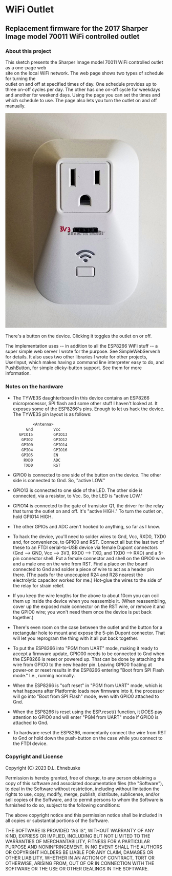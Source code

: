# WiFi Outlet

## Replacement firmware for the 2017 Sharper Image model 70011 WiFi controlled outlet

### About this project

This sketch presents the Sharper Image model 70011 WiFi controlled outlet as a one-page web  
site on the local WiFi network. The web page shows two types of schedule for turning the  
outlet on and off at specified times of day. One schedule provides up to three on-off cycles 
per day. The other has one on-off cycle for weekdays and another for weekend days. Using the 
page you can set the times and which schedule to use. The page also lets you turn the outlet 
on and off manually.

![Photo of the device](./doc/TheOutlet.jpg "Hacked WiFi Outlet")

There's a button on the device. Clicking it toggles the outlet on or off.

The implementation uses -- in addition to all the ESP8266 WiFi stuff -- a super simple web 
server I wrote for the purpose. See SimpleWebServer.h for details. It also uses two other 
libraries I wrote for other projects, UserInput, which makes having a command line 
interpreter easy to do, and PushButton, for simple clicky-button support. See them for more 
information.

### Notes on the hardware

* The TYWE3S daughterboard in this device contains an ESP8266 microprocessor, SPI flash and 
  some other stuff I haven't looked at. It exposes some of the ESP8266's pins. Enough to
  let us hack the device. The TYWE3S pin layout is as follows:

```
            <Antenna>
         Gnd         Vcc
      GPIO15         GPIO13
       GPIO2         GPIO12
       GPIO0         GPIO14
       GPIO4         GPIO16
       GPIO5         EN
        RXD0         ADC
        TXD0         RST
```

* GPIO0 is connected to one side of the button on the device. The other side is connected to 
  Gnd. So, "active LOW."

* GPIO13 is connected to one side of the LED. The other side is connected, via a resistor, to 
  Vcc. So, the LED is "active LOW."

* GPIO14 is connected to the gate of transistor Q1, the driver for the relay that turns the 
  outlet on and off. It's "active HIGH." To turn the outlet on, hold GPIO14 HIGH.

* The other GPIOs and ADC aren't hooked to anything, so far as I know.

* To hack the device, you'll need to solder wires to Gnd, Vcc, RXD0, TXD0 and, for convenience, 
  to GPIO0 and RST. Connect all but the last two of these to an FTDI serial-to-USB device via 
  female Dupont connectors (Gnd --> GND, Vcc --> 3V3, RXD0 --> TXD, and TXD0 --> RXD) and a 
  5-pin connector shell. Put a female connector and shell on the GPIO0 wire and a male one on 
  the wire from RST. Find a place on the board connected to Gnd and solder a piece of wire to 
  act as a header pin there. (The pads for the unoccupied R24 and R28 nearest the electrolytic 
  capacitor worked for me.) Hot-glue the wires to the side of the relay for strain relief.

* If you keep the wire lengths for the above to about 10cm you can coil them up inside the 
  device when you reassemble it. (When reassembling, cover up the exposed male connector on the 
  RST wire, or remove it and the GPIO0 wire; you won't need them once the device is put back 
  together.)

* There's even room on the case between the outlet and the button for a rectangular hole to 
  mount and expose the 5-pin Dupont connector. That will let you reprogram the thing with it 
  all put back together.

* To put the ESP8266 into "PGM from UART" mode, making it ready to accept a firmware update, 
  GPIO00 needs to be connected to Gnd when the ESP8266 is reset or powered up. That can be 
  done by attaching the wire from GPIO0 to the new header pin. Leaving GPIO0 floating at 
  power-on or reset results in the ESP8266 entering "Boot from SPI Flash mode." I.e., running 
  normally. 

* When the ESP8266 is "soft reset" in "PGM from UART" mode, which is what happens after 
  Platformio loads new firmware into it, the processor will go into "Boot from SPI Flash" mode, 
  even with GPIO0 attached to Gnd. 

* When the ESP8266 is reset using the ESP.reset() function, it DOES pay attention to GPIO0 and 
  will enter "PGM from UART" mode if GPIO0 is attached to Gnd. 

* To hardware reset the ESP8266, momentarily connect the wire from RST to Gnd or hold down the 
  push-button on the case while you connect to the FTDI device. 

### Copyright and License

Copyright (C) 2023 D.L. Ehnebuske

Permission is hereby granted, free of charge, to any person obtaining a copy
of this software and associated documentation files (the "Software"), to deal
in the Software without restriction, including without limitation the rights
to use, copy, modify, merge, publish, distribute, sublicense, and/or sell
copies of the Software, and to permit persons to whom the Software is
furnished to do so, subject to the following conditions:

The above copyright notice and this permission notice shall be included in all
copies or substantial portions of the Software.

THE SOFTWARE IS PROVIDED "AS IS", WITHOUT WARRANTY OF ANY KIND, EXPRESS OR
IMPLIED, INCLUDING BUT NOT LIMITED TO THE WARRANTIES OF MERCHANTABILITY,
FITNESS FOR A PARTICULAR PURPOSE AND NONINFRINGEMENT. IN NO EVENT SHALL THE
AUTHORS OR COPYRIGHT HOLDERS BE LIABLE FOR ANY CLAIM, DAMAGES OR OTHER
LIABILITY, WHETHER IN AN ACTION OF CONTRACT, TORT OR OTHERWISE, ARISING FROM,
OUT OF OR IN CONNECTION WITH THE SOFTWARE OR THE USE OR OTHER DEALINGS IN THE
SOFTWARE. 
